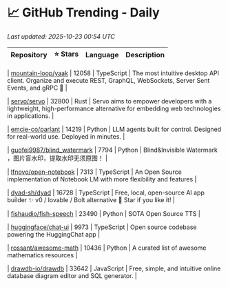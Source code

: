 # 📈 GitHub Trending - Daily

_Last updated: 2025-10-23 00:54 UTC_

| Repository | ⭐ Stars | Language | Description |
|------------|--------:|----------|-------------|

| [mountain-loop/yaak](https://github.com/mountain-loop/yaak) | 12058 | TypeScript | The most intuitive desktop API client. Organize and execute REST, GraphQL, WebSockets, Server Sent Events, and gRPC 🦬 |

| [servo/servo](https://github.com/servo/servo) | 32800 | Rust | Servo aims to empower developers with a lightweight, high-performance alternative for embedding web technologies in applications. |

| [emcie-co/parlant](https://github.com/emcie-co/parlant) | 14219 | Python | LLM agents built for control. Designed for real-world use. Deployed in minutes. |

| [guofei9987/blind_watermark](https://github.com/guofei9987/blind_watermark) | 7794 | Python | Blind&Invisible Watermark ，图片盲水印，提取水印无须原图！ |

| [lfnovo/open-notebook](https://github.com/lfnovo/open-notebook) | 7313 | TypeScript | An Open Source implementation of Notebook LM with more flexibility and features |

| [dyad-sh/dyad](https://github.com/dyad-sh/dyad) | 16728 | TypeScript | Free, local, open-source AI app builder ✨ v0 / lovable / Bolt alternative 🌟 Star if you like it! |

| [fishaudio/fish-speech](https://github.com/fishaudio/fish-speech) | 23490 | Python | SOTA Open Source TTS |

| [huggingface/chat-ui](https://github.com/huggingface/chat-ui) | 9973 | TypeScript | Open source codebase powering the HuggingChat app |

| [rossant/awesome-math](https://github.com/rossant/awesome-math) | 10436 | Python | A curated list of awesome mathematics resources |

| [drawdb-io/drawdb](https://github.com/drawdb-io/drawdb) | 33642 | JavaScript | Free, simple, and intuitive online database diagram editor and SQL generator. |
